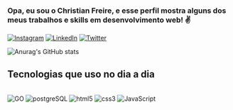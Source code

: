 ### Opa, eu sou o Christian Freire, e esse perfil mostra alguns dos meus trabalhos e skills em desenvolvimento web! ✌️

[![Instagram](https://img.shields.io/badge/Instagram-E4405F?style=for-the-badge&logo=instagram&logoColor=white)](https://www.instagram.com/chris.freire02/)
[![LinkedIn](https://img.shields.io/badge/LinkedIn-0077B5?style=for-the-badge&logo=linkedin&logoColor=white)](https://www.linkedin.com/in/christian-freire-63664a1bb/)
[![Twitter](https://img.shields.io/badge/Twitter-1DA1F2?style=for-the-badge&logo=twitter&logoColor=white)](https://twitter.com/chris_freire10)

![Anurag's GitHub stats](https://github-readme-stats.vercel.app/api?username=christian-freire&show_icons=true&theme=dracula)

## Tecnologias que uso no dia a dia
<div style="display: inline_block"></br>
    <img alt="GO" src="https://img.shields.io/badge/Go-00ADD8?style=for-the-badge&logo=go&logoColor=white">
    <img alt="postgreSQL" src="https://img.shields.io/badge/PostgreSQL-316192?style=for-the-badge&logo=postgresql&logoColor=white">
    <img alt="html5" src="https://img.shields.io/badge/HTML5-E34F26?style=for-the-badge&logo=html5&logoColor=white">
    <img alt="css3" src="https://img.shields.io/badge/CSS3-1572B6?style=for-the-badge&logo=css3&logoColor=white">
    <img alt="JavaScript" src="https://img.shields.io/badge/JavaScript-F7DF1E?style=for-the-badge&logo=javascript&logoColor=black">
</div></br>


